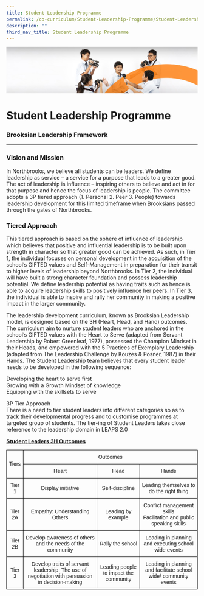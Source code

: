 ```yaml
---
title: Student Leadership Programme
permalink: /co-curriculum/Student-Leadership-Programme/Student-Leadership-Programme/
description: ""
third_nav_title: Student Leadership Programme
---
```

![](/images/cca.jpg)

Student Leadership Programme
============================

### Brooksian Leadership Framework
------------------------------

### Vision and Mission

In Northbrooks, we believe all students can be leaders. We define leadership as service – a service for a purpose that leads to a greater good. The act of leadership is influence – inspiring others to believe and act in for that purpose and hence the focus of leadership is people. The committee adopts a 3P tiered approach (1. Personal 2. Peer 3. People) towards leadership development for this limited timeframe when Brooksians passed through the gates of Northbrooks.

### Tiered Approach

This tiered approach is based on the sphere of influence of leadership which believes that positive and influential leadership is to be built upon strength in character so that greater good can be achieved. As such, in Tier 1, the individual focuses on personal development in the acquisition of the school’s GIFTED values and Self-Management in preparation for their transit to higher levels of leadership beyond Northbrooks. In Tier 2, the individual will have built a strong character foundation and possess leadership potential. We define leadership potential as having traits such as hence is able to acquire leadership skills to positively influence her peers. In Tier 3, the individual is able to inspire and rally her community in making a positive impact in the larger community.   
  
The leadership development curriculum, known as Brooksian Leadership model, is designed based on the 3H (Heart, Head, and Hand) outcomes. The curriculum aim to nurture student leaders who are anchored in the school’s GIFTED values with the Heart to Serve (adapted from Servant Leadership by Robert Greenleaf, 1977), possessed the Champion Mindset in their Heads, and empowered with the 5 Practices of Exemplary Leadership (adapted from The Leadership Challenge by Kouzes & Posner, 1987) in their Hands. The Student Leadership team believes that every student leader needs to be developed in the following sequence:   
  
Developing the heart to serve first   
Growing with a Growth Mindset of knowledge   
Equipping with the skillsets to serve   
  
3P Tier Approach   
There is a need to tier student leaders into different categories so as to track their developmental progress and to customise programmes at targeted group of students. The tier-ing of Student Leaders takes close reference to the leadership domain in LEAPS 2.0


<u><b>Student Leaders 3H Outcomes</b></u>

<style type="text/css">
.tg  {border-collapse:collapse;border-spacing:0;}
.tg td{border-color:black;border-style:solid;border-width:1px;font-family:Arial, sans-serif;font-size:14px;
  overflow:hidden;padding:10px 5px;word-break:normal;}
.tg th{border-color:black;border-style:solid;border-width:1px;font-family:Arial, sans-serif;font-size:14px;
  font-weight:normal;overflow:hidden;padding:10px 5px;word-break:normal;}
.tg .tg-nrix{text-align:center;vertical-align:middle}
</style>
<table class="tg">
<thead>
  <tr>
    <th class="tg-nrix" rowspan="2">Tiers</th>
    <th class="tg-nrix" colspan="3">Outcomes</th>
  </tr>
  <tr>
    <th class="tg-nrix">Heart</th>
    <th class="tg-nrix">Head</th>
    <th class="tg-nrix">Hands</th>
  </tr>
</thead>
<tbody>
  <tr>
    <td class="tg-nrix">Tier 1</td>
    <td class="tg-nrix">Display initiative</td>
    <td class="tg-nrix">Self-discipline</td>
    <td class="tg-nrix">Leading themselves to do the right thing</td>
  </tr>
  <tr>
    <td class="tg-nrix">Tier 2A</td>
    <td class="tg-nrix">Empathy: Understanding Others</td>
    <td class="tg-nrix">Leading by example</td>
    <td class="tg-nrix">Conflict management skills <br>Facilitation and public speaking skills</td>
  </tr>
  <tr>
    <td class="tg-nrix">Tier 2B</td>
    <td class="tg-nrix">Develop awareness of others and the needs of the community</td>
    <td class="tg-nrix">Rally the school</td>
    <td class="tg-nrix">Leading in planning and executing school wide events</td>
  </tr>
  <tr>
    <td class="tg-nrix">Tier 3</td>
    <td class="tg-nrix">Develop traits of servant leadership: The use of negotiation with persuasion in decision-making</td>
    <td class="tg-nrix">Leading people to impact the community </td>
    <td class="tg-nrix">Leading in planning and facilitate school wide/ community events</td>
  </tr>
</tbody>
</table>